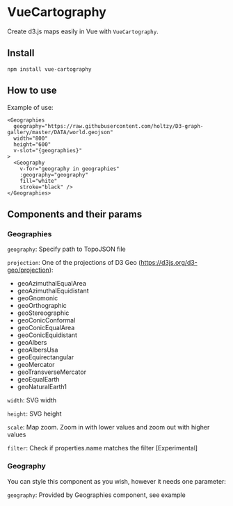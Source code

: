# VueCartography

Create d3.js maps easily in Vue with `VueCartography`.

## Install

```npm install vue-cartography```

## How to use

Example of use:

```vue
<Geographies
  geography="https://raw.githubusercontent.com/holtzy/D3-graph-gallery/master/DATA/world.geojson"
  width="800"
  height="600"
  v-slot="{geographies}"
>
  <Geography 
    v-for="geography in geographies"
    :geography="geography" 
    fill="white"
    stroke="black" />
</Geographies>
```

## Components and their params

### Geographies

`geography`: Specify path to TopoJSON file

`projection`: One of the projections of D3 Geo (https://d3js.org/d3-geo/projection):
* geoAzimuthalEqualArea
* geoAzimuthalEquidistant
* geoGnomonic
* geoOrthographic
* geoStereographic
* geoConicConformal
* geoConicEqualArea
* geoConicEquidistant
* geoAlbers
* geoAlbersUsa
* geoEquirectangular
* geoMercator
* geoTransverseMercator
* geoEqualEarth
* geoNaturalEarth1

`width`: SVG width

`height`: SVG height

`scale`: Map zoom. Zoom in with lower values and zoom out with higher values

`filter`: Check if properties.name matches the filter [Experimental]

### Geography

You can style this component as you wish, however it needs one parameter:

`geography`: Provided by Geographies component, see example